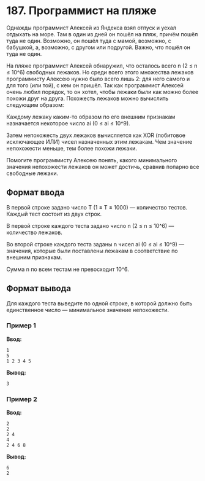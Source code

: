 # 187. Программист на пляже

Однажды программист Алексей из Яндекса взял отпуск и уехал отдыхать на море. Там в один из дней он пошёл на пляж, причём пошёл туда не один. Возможно, он пошёл туда с мамой, возможно, с бабушкой, а, возможно, с другом или подругой. Важно, что пошёл он туда не один.

На пляже программист Алексей обнаружил, что осталось всего n (2 ≤ n ≤ 10^6) свободных лежаков. Но среди всего этого множества лежаков программисту Алексею нужно было всего лишь 2: для него самого и для того (или той), с кем он пришёл. Так как программист Алексей очень любил порядок, то он хотел, чтобы лежаки были как можно более похожи друг на друга. Похожесть лежаков можно вычислить следующим образом:

Каждому лежаку каким-то образом по его внешним признакам назначается некоторое число ai (0 ≤ ai ≤ 10^9).

Затем непохожесть двух лежаков вычисляется как XOR (побитовое исключающее ИЛИ) чисел назначенных этим лежакам. Чем значение непохожести меньше, тем более похожи лежаки.

Помогите программисту Алексею понять, какого минимального значения непохожести лежаков он может достичь, сравнив попарно все свободные лежаки.

## Формат ввода

В первой строке задано число T (1 ≤ T ≤ 1000) — количество тестов. Каждый тест состоит из двух строк.

В первой строке каждого теста задано число n (2 ≤ n ≤ 10^6) — количество лежаков.

Во второй строке каждого теста заданы n чисел ai (0 ≤ ai ≤ 10^9) — значения, которые были поставлены лежакам в соответствие по внешним признакам.

Сумма n по всем тестам не превосходит 10^6.

## Формат вывода

Для каждого теста выведите по одной строке, в которой должно быть единственное число — минимальное значение непохожести.

### Пример 1

**Ввод:**
```
1
5
1 2 3 4 5
```

**Вывод:**
```
3
```

### Пример 2

**Ввод:**
```
2
2
2 4
4
2 4 6 8
```

**Вывод:**
```
6
2
```
